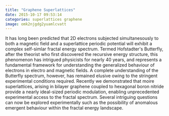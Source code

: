 ```yaml
---
title: "Graphene Superlattices"
date: 2015-10-17 09:53:14
categories: superlattices graphene
image: omk2njgdg2yuamlcvatt
---
```


It has long been predicted that 2D electrons subjected simultanesously to both a magnetic field and a superlattice periodic potential will exhibit a complex self-simlar fractal energy spectrum. Termed Hofstadter's Butterfly, after the theorist who first discovered the recursive energy structure, this phenomenon has intrigued physicists for nearly 40 years, and represents a fundamental framework for understanding the generalized behaviour of electrons in electro and magnetic fields. A complete understanding of the Butterfly spectrum, however, has remained elusive owing to the stringent experimental conditions required. Recently we demonstrated that moire superlattices, arising in bilayer graphene coupled to hexagonal boron nitride provide a nearly ideal-sized periodic modulation, enabling unprecedented experimental access to the fractal spectrum. Several intriguing questions can now be explored experimentally such as the possibility of anomalous emergent behaviour within the fractal energy landscape.

